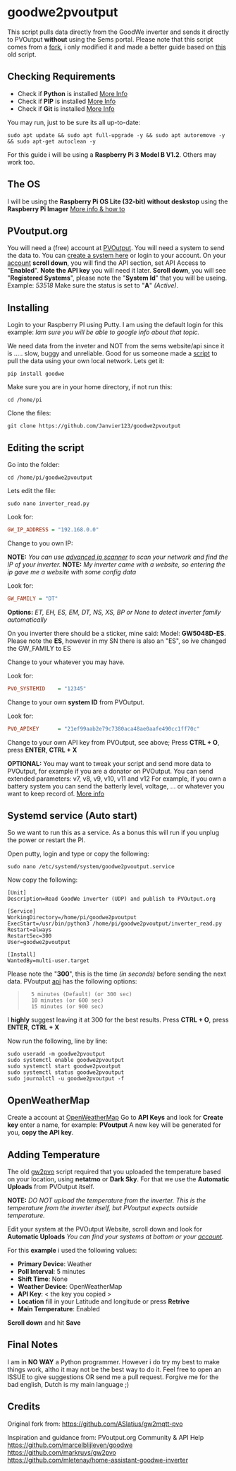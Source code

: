 #  goodwe2pvoutput
This script pulls data directly from the GoodWe inverter and sends it directly to PVOutput **without** using the Sems portal.
Please note that this script comes from a [fork](https://github.com/ASlatius/gw2mqtt-pvo), i only modified it and made a better guide based on [this](https://github.com/markruys/gw2pvo/) old script.


## Checking Requirements
- Check if **Python** is installed [More Info](https://www.scaler.com/topics/check-python-version/) 
- Check if **PIP** is installed [More Info](https://pip.pypa.io/en/stable/installation/) 
- Check if **Git** is installed [More Info](https://linuxize.com/post/how-to-install-git-on-raspberry-pi/)

You may run, just to be sure its all up-to-date:
```shell
sudo apt update && sudo apt full-upgrade -y && sudo apt autoremove -y && sudo apt-get autoclean -y
```
For this guide i will be using a **Raspberry Pi 3 Model B V1.2**. Others may work too.



## The OS
I will be using the **Raspberry Pi OS Lite (32-bit) without deskstop** using the **Raspberry Pi Imager**
[More info & how to](https://www.tomshardware.com/how-to/set-up-raspberry-pi)



## PVoutput.org
You will need a (free) account at [PVOutput](https://pvoutput.org). You will need a system to send the data to.
You can [create a system here](https://pvoutput.org/addsystem.jsp) or login to your account.
On your [account](https://pvoutput.org/account.jsp) **scroll down**, you will find the API section, set API Access to "**Enabled**".
**Note the API key** you will need it later.
**Scroll down**, you will see "**Registered Systems**", please note the "**System Id**" that you will be useing. Example: *53518*
Make sure the status is set to "**A**" *(Active)*.



## Installing 
Login to your Raspberry PI using Putty. I am using the default login for this example:
*Iam sure you will be able to google info about that topic.*


We need data from the inveter and NOT from the sems website/api since it is ..... slow, buggy and unreliable.
Good for us someone made a [script](https://pypi.org/project/goodwe/) to pull the data using your own local network. Lets get it:

```shell
pip install goodwe
```


Make sure you are in your home directory, if not run this:
```shell
cd /home/pi
```

Clone the files:
```shell
git clone https://github.com/Janvier123/goodwe2pvoutput
```



## Editing the script
Go into the folder:
```shell
cd /home/pi/goodwe2pvoutput
```

Lets edit the file:
```shell
sudo nano inverter_read.py
```

Look for:
```ini
GW_IP_ADDRESS = "192.168.0.0"
```

Change to you own IP:

**NOTE:** *You can use [advanced ip scanner](https://www.advanced-ip-scanner.com/) to scan your network and find the IP of your inverter.*
**NOTE:** *My inverter came with a website, so entering the ip gave me a website with some config data*


Look for:
```ini
GW_FAMILY = "DT"
```

**Options:**  *ET, EH, ES, EM, DT, NS, XS, BP or None to detect inverter family automatically*

On you inverter there should be a sticker, mine said: 
Model: **GW5048D-ES**.
Please note the **ES**, however in my SN there is also an "ES", so ive changed the GW_FAMILY to ES

Change to your whatever you may have.


Look for:
```ini
PVO_SYSTEMID    = "12345"
```
Change to your own **system ID** from PVOutput.

Look for:
```ini
PVO_APIKEY      = "21ef99aab2e79c7380aca48ae0aafe490cc1ff70c"
```
Change to your own API key from PVOutput, see above;
Press **CTRL + O**, press **ENTER**, **CTRL + X**


**OPTIONAL:**
You may want to tweak your script and send more data to PVOutput, for example if you are a donator on PVOutput.
You can send extended parameters: v7, v8, v9, v10, v11 and v12
For example, if you own a battery system you can send the batterly level, voltage, ... or whatever you want to keep record of.
[More info](https://pvoutput.org/help/donations.html#donations)



## Systemd service (Auto start)
So we want to run this as a service. As a bonus this will run if you unplug the power or restart the PI.

Open putty, login and type or copy the following:

```shell
sudo nano /etc/systemd/system/goodwe2pvoutput.service
```

Now copy the following:

```shell
[Unit]
Description=Read GoodWe inverter (UDP) and publish to PVOutput.org

[Service]
WorkingDirectory=/home/pi/goodwe2pvoutput
ExecStart=/usr/bin/python3 /home/pi/goodwe2pvoutput/inverter_read.py
Restart=always
RestartSec=300
User=goodwe2pvoutput

[Install]
WantedBy=multi-user.target
```

Please note the "**300**", this is the time *(in seconds)* before sending the next data. 
PVoutput [api](https://pvoutput.org/help/live_data.html#live-configuration-status-interval) has the following options:

>       5 minutes (Default) (or 300 sec)
>       10 minutes (or 600 sec)
>       15 minutes (or 900 sec)

I **highly** suggest leaving it at 300 for the best results.
Press **CTRL + O**, press **ENTER**, **CTRL + X**


Now run the following, line by line:
```shell
sudo useradd -m goodwe2pvoutput
sudo systemctl enable goodwe2pvoutput
sudo systemctl start goodwe2pvoutput
sudo systemctl status goodwe2pvoutput
sudo journalctl -u goodwe2pvoutput -f
```



## OpenWeatherMap
Create a account at [OpenWeatherMap](https://home.openweathermap.org/users/sign_up)
Go to **API Keys** and look for **Create key** enter a name, for example: **PVoutput**
A new key will be generated for you, **copy the API key**.



## Adding Temperature
The old [gw2pvo](https://github.com/markruys/gw2pvo/) script required that you uploaded the temperature based on your location, using **netatmo** or **Dark Sky**. 
For that we use the **Automatic Uploads** from PVOutput itself.

**NOTE:** *DO NOT upload the temperature from the inverter. This is the temperature from the inverter itself, but PVoutput expects outside temperature.*

Edit your system at the PVOutput Website, scroll down and look for **Automatic Uploads**
*You can find your systems at bottom or your [account](https://pvoutput.org/account.jsp).*

For this **example** i used the following values:

- **Primary Device**: Weather
- **Poll Interval**: 5 minutes
- **Shift Time**: None
- **Weather Device**: OpenWeatherMap
- **API Key**: < the key you copied >
- **Location** fill in your Latitude and longitude or press **Retrive**
- **Main Temperature**: Enabled

**Scroll down** and hit **Save**



## Final Notes
I am in **NO WAY** a Python programmer. However i do try my best to make things work, altho it may not be the best way to do it.
Feel free to open an ISSUE to give suggestions OR send me a pull request.
Forgive me for the bad english, Dutch is my main language ;)


## Credits
Original fork from:
https://github.com/ASlatius/gw2mqtt-pvo

Inspiration and guidance from:
PVoutput.org Community & API Help
https://github.com/marcelblijleven/goodwe
https://github.com/markruys/gw2pvo  
https://github.com/mletenay/home-assistant-goodwe-inverter  
